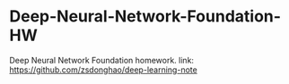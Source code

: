 # Deep-Neural-Network-Foundation-HW
Deep Neural Network Foundation homework. link: https://github.com/zsdonghao/deep-learning-note
